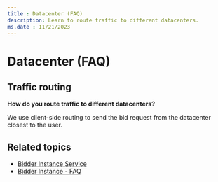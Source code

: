 ```yaml
---
title : Datacenter (FAQ)
description: Learn to route traffic to different datacenters.  
ms.date : 11/21/2023
---
```



# Datacenter (FAQ)

## Traffic routing

**How do you route traffic to different datacenters?**

We use client-side routing to send the bid request from the datacenter
closest to the user.

## Related topics

- [Bidder Instance Service](bidder-instance-service.md)
- [Bidder Instance - FAQ](bidder-instance---faq.md)

